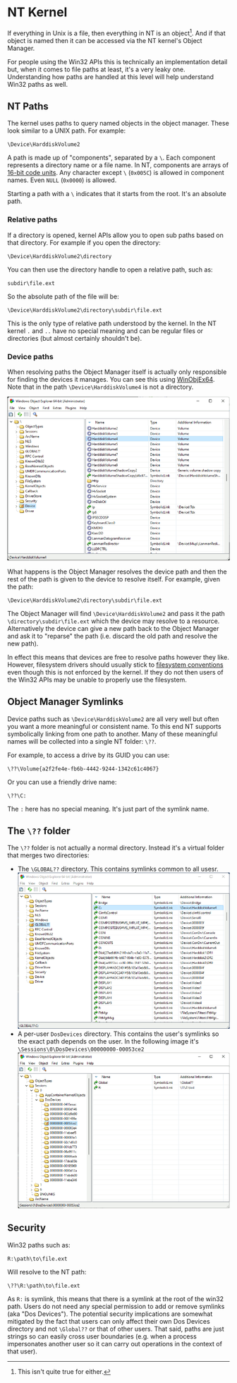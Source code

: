 # NT Kernel

If everything in Unix is a file, then everything in NT is an object[^1]. And if that object is named then it can be accessed via the NT kernel's Object Manager.

For people using the Win32 APIs this is technically an implementation detail but, when it comes to file paths at least, it's a very leaky one. Understanding how paths are handled at this level will help understand Win32 paths as well.

[^1]: This isn't quite true for either.

## NT Paths

The kernel uses paths to query named objects in the object manager. These look similar to a UNIX path. For example:

    \Device\HarddiskVolume2

A path is made up of "components", separated by a `\`. Each component represents a directory name or a file name. In NT, components are arrays of [16-bit code units](Strings.md). Any character except `\` (`0x005C`) is allowed in component names. Even `NULL` (`0x0000`) is allowed.

Starting a path with a `\` indicates that it starts from the root. It's an absolute path.

### Relative paths

If a directory is opened, kernel APIs allow you to open sub paths based on that directory. For example if you open the directory:

    \Device\HarddiskVolume2\directory

You can then use the directory handle to open a relative path, such as:

    subdir\file.ext

So the absolute path of the file will be:

    \Device\HarddiskVolume2\directory\subdir\file.ext

This is the only type of relative path understood by the kernel. In the NT kernel `.` and `..` have no special meaning and can be regular files or directories (but almost certainly shouldn't be).

### Device paths

When resolving paths the Object Manager itself is actually only responsible for finding the devices it manages. You can see this using [WinObjEx64](https://github.com/hfiref0x/WinObjEx64). Note that in the path `\Device\HarddiskVolume4` is not a directory.

![NT Devices](images/Device.png)

What happens is the Object Manager resolves the device path and then the rest of the path is given to the device to resolve itself. For example, given the path:

    \Device\HarddiskVolume2\directory\subdir\file.ext

The Object Manager will find `\Device\HarddiskVolume2` and pass it the path `\directory\subdir\file.ext` which the device may resolve to a resource. Alternatively the device can give a new path back to the Object Manager and ask it to "reparse" the path (i.e. discard the old path and resolve the new path).

In effect this means that devices are free to resolve paths however they like. However, filesystem drivers should usually stick to [filesystem conventions](Filesystems.md) even though this is not enforced by the kernel. If they do not then users of the Win32 APIs may be unable to properly use the filesystem.

## Object Manager Symlinks

Device paths such as `\Device\HarddiskVolume2` are all very well but often you want a more meaningful or consistent name. To this end NT supports symbolically linking from one path to another. Many of these meaningful names will be collected into a single NT folder: `\??`.

For example, to access a drive by its GUID you can use:

    \??\Volume{a2f2fe4e-fb6b-4442-9244-1342c61c4067}

Or you can use a friendly drive name:

    \??\C:

The `:` here has no special meaning. It's just part of the symlink name.

## The `\??` folder

The `\??` folder is not actually a normal directory. Instead it's a virtual folder that merges two directories:

* The `\GLOBAL??` directory. This contains symlinks common to all usesr. ![Global Dos Devices](images/Global.png)
* A per-user `DosDevices` directory. This contains the user's symlinks so the exact path depends on the user. In the following image it's `\Sessions\0\DosDevices\00000000-00053ce2` ![User Dos Devices](images/Session%20DosDevices.png)


## Security

Win32 paths such as:

    R:\path\to\file.ext

Will resolve to the NT path:

    \??\R:\path\to\file.ext

As `R:` is symlink, this means that there is a symlink at the root of the win32 path. Users do not need any special permission to add or remove symlinks (aka "Dos Devices"). The potential security implications are somewhat mitigated by the fact that users can only affect their own Dos Devices directory and not `\Global??` or that of other users. That said, paths are just strings so can easily cross user boundaries (e.g. when a process impersonates another user so it can carry out operations in the context of that user).
